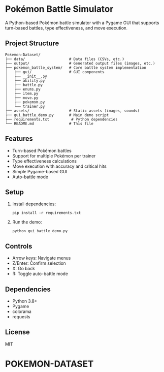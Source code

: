 # Pokémon Battle Simulator

A Python-based Pokémon battle simulator with a Pygame GUI that supports turn-based battles, type effectiveness, and move execution.

## Project Structure

```
Pokemon-Dataset/
├── data/                    # Data files (CSVs, etc.)
├── output/                  # Generated output files (images, etc.)
├── pokemon_battle_system/   # Core battle system implementation
│   ├── gui/                 # GUI components
│   ├── __init__.py
│   ├── ability.py
│   ├── battle.py
│   ├── enums.py
│   ├── item.py
│   ├── move.py
│   ├── pokemon.py
│   └── trainer.py
├── assets/                  # Static assets (images, sounds)
├── gui_battle_demo.py       # Main demo script
├── requirements.txt          # Python dependencies
└── README.md                # This file
```

## Features

- Turn-based Pokémon battles
- Support for multiple Pokémon per trainer
- Type effectiveness calculations
- Move execution with accuracy and critical hits
- Simple Pygame-based GUI
- Auto-battle mode

## Setup

1. Install dependencies:
   ```
   pip install -r requirements.txt
   ```

2. Run the demo:
   ```
   python gui_battle_demo.py
   ```

## Controls

- Arrow keys: Navigate menus
- Z/Enter: Confirm selection
- X: Go back
- R: Toggle auto-battle mode

## Dependencies

- Python 3.8+
- Pygame
- colorama
- requests

## License

MIT
# POKEMON-DATASET
